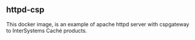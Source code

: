 ## httpd-csp

This docker image, is an example of apache httpd server with cspgateway to InterSystems Caché products.